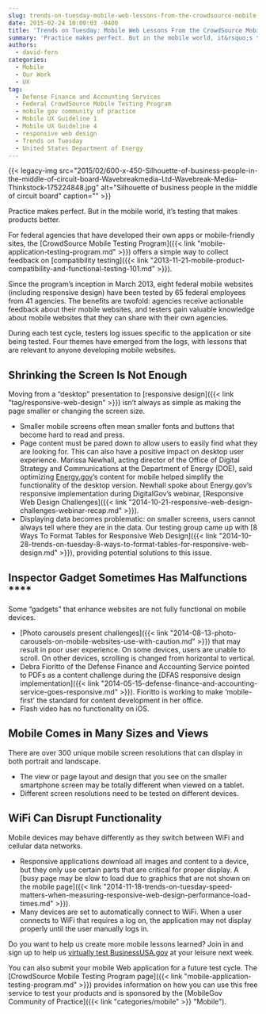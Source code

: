 ```yaml
---
slug: trends-on-tuesday-mobile-web-lessons-from-the-crowdsource-mobile-testing-program
date: 2015-02-24 10:00:03 -0400
title: 'Trends on Tuesday: Mobile Web Lessons From the CrowdSource Mobile Testing Program'
summary: 'Practice makes perfect. But in the mobile world, it&rsquo;s testing that makes products better. For federal agencies that have developed their own apps or mobile-friendly sites, the CrowdSource Mobile Testing Program offers a simple way to collect feedback on compatibility testing. Since the program&rsquo;s inception in March 2013, eight federal mobile websites (including responsive design)'
authors:
  - david-fern
categories:
  - Mobile
  - Our Work
  - UX
tag:
  - Defense Finance and Accounting Services
  - Federal CrowdSource Mobile Testing Program
  - mobile gov community of practice
  - Mobile UX Guideline 1
  - Mobile UX Guideline 4
  - responsive web design
  - Trends on Tuesday
  - United States Department of Energy
---
```


{{< legacy-img src="2015/02/600-x-450-Silhouette-of-business-people-in-the-middle-of-circuit-board-Wavebreakmedia-Ltd-Wavebreak-Media-Thinkstock-175224848.jpg" alt="Silhouette of business people in the middle of circuit board" caption="" >}} 

Practice makes perfect. But in the mobile world, it’s testing that makes products better.

For federal agencies that have developed their own apps or mobile-friendly sites, the [CrowdSource Mobile Testing Program]({{< link "mobile-application-testing-program.md" >}}) offers a simple way to collect feedback on [compatibility testing]({{< link "2013-11-21-mobile-product-compatibility-and-functional-testing-101.md" >}}).

Since the program’s inception in March 2013, eight federal mobile websites (including responsive design) have been tested by 65 federal employees from 41 agencies. The benefits are twofold: agencies receive actionable feedback about their mobile websites, and testers gain valuable knowledge about mobile websites that they can share with their own agencies.

During each test cycle, testers log issues specific to the application or site being tested. Four themes have emerged from the logs, with lessons that are relevant to anyone developing mobile websites.

## Shrinking the Screen Is Not Enough

Moving from a “desktop” presentation to [responsive design]({{< link "tag/responsive-web-design" >}}) isn’t always as simple as making the page smaller or changing the screen size.

  * Smaller mobile screens often mean smaller fonts and buttons that become hard to read and press.
  * Page content must be pared down to allow users to easily find what they are looking for. This can also have a positive impact on desktop user experience. Marissa Newhall, acting director of the Office of Digital Strategy and Communications at the Department of Energy (DOE), said optimizing [Energy.gov](http://www.energy.gov)’s content for mobile helped simplify the functionality of the desktop version. Newhall spoke about Energy.gov’s responsive implementation during DigitalGov’s webinar, [Responsive Web Design Challenges]({{< link "2014-10-21-responsive-web-design-challenges-webinar-recap.md" >}}).
  * Displaying data becomes problematic: on smaller screens, users cannot always tell where they are in the data. Our testing group came up with [8 Ways To Format Tables for Responsive Web Design]({{< link "2014-10-28-trends-on-tuesday-8-ways-to-format-tables-for-responsive-web-design.md" >}}), providing potential solutions to this issue.

## Inspector Gadget Sometimes Has Malfunctions **** 

Some “gadgets” that enhance websites are not fully functional on mobile devices.

  * [Photo carousels present challenges]({{< link "2014-08-13-photo-carousels-on-mobile-websites-use-with-caution.md" >}}) that may result in poor user experience. On some devices, users are unable to scroll. On other devices, scrolling is changed from horizontal to vertical.
  * Debra Fioritto of the Defense Finance and Accounting Service pointed to PDFs as a content challenge during the [DFAS responsive design implementation]({{< link "2014-05-15-defense-finance-and-accounting-service-goes-responsive.md" >}}). Fioritto is working to make ‘mobile-first’ the standard for content development in her office.
  * Flash video has no functionality on iOS.

## Mobile Comes in Many Sizes and Views

There are over 300 unique mobile screen resolutions that can display in both portrait and landscape.

  * The view or page layout and design that you see on the smaller smartphone screen may be totally different when viewed on a tablet.
  * Different screen resolutions need to be tested on different devices.

## WiFi Can Disrupt Functionality

Mobile devices may behave differently as they switch between WiFi and cellular data networks.

  * Responsive applications download all images and content to a device, but they only use certain parts that are critical for proper display. A [busy page may be slow to load due to graphics that are not shown on the mobile page]({{< link "2014-11-18-trends-on-tuesday-speed-matters-when-measuring-responsive-web-design-performance-load-times.md" >}}).
  * Many devices are set to automatically connect to WiFi. When a user connects to WiFi that requires a log on, the application may not display properly until the user manually logs in.

Do you want to help us create more mobile lessons learned? Join in and sign up to help us [virtually test BusinessUSA.gov](https://midas.18f.us/tasks/45) at your leisure next week.

You can also submit your mobile Web application for a future test cycle. The [CrowdSource Mobile Testing Program page]({{< link "mobile-application-testing-program.md" >}}) provides information on how you can use this free service to test your products and is sponsored by the [MobileGov Community of Practice]({{< link "categories/mobile" >}} "Mobile").